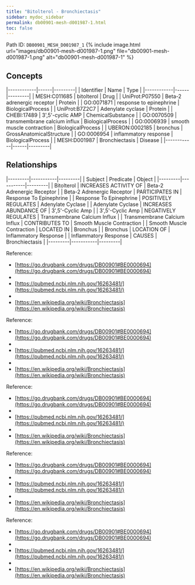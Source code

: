 ```yaml
---
title: "Bitolterol - Bronchiectasis"
sidebar: mydoc_sidebar
permalink: db00901-mesh-d001987-1.html
toc: false 
---
```



Path ID: `DB00901_MESH_D001987_1`
{% include image.html url="images/db00901-mesh-d001987-1.png" file="db00901-mesh-d001987-1.png" alt="db00901-mesh-d001987-1" %}

## Concepts

|------------|------|---------|
| Identifier | Name | Type    |
|------------|------|---------|
| MESH:C011685 | bitolterol | Drug |
| UniProt:P07550 | Beta-2 adrenergic receptor | Protein |
| GO:0071871 | response to epinephrine | BiologicalProcess |
| UniProt:B7Z2C7 | Adenylate cyclase | Protein |
| CHEBI:17489 | 3',5'-cyclic AMP | ChemicalSubstance |
| GO:0070509 | transmembrane calcium influx | BiologicalProcess |
| GO:0006939 | smooth muscle contraction | BiologicalProcess |
| UBERON:0002185 | bronchus | GrossAnatomicalStructure |
| GO:0006954 | inflammatory response | BiologicalProcess |
| MESH:D001987 | Bronchiectasis | Disease |
|------------|------|---------|

## Relationships

|---------|-----------|---------|
| Subject | Predicate | Object  |
|---------|-----------|---------|
| Bitolterol | INCREASES ACTIVITY OF | Beta-2 Adrenergic Receptor |
| Beta-2 Adrenergic Receptor | PARTICIPATES IN | Response To Epinephrine |
| Response To Epinephrine | POSITIVELY REGULATES | Adenylate Cyclase |
| Adenylate Cyclase | INCREASES ABUNDANCE OF | 3',5'-Cyclic Amp |
| 3',5'-Cyclic Amp | NEGATIVELY REGULATES | Transmembrane Calcium Influx |
| Transmembrane Calcium Influx | CONTRIBUTES TO | Smooth Muscle Contraction |
| Smooth Muscle Contraction | LOCATED IN | Bronchus |
| Bronchus | LOCATION OF | Inflammatory Response |
| Inflammatory Response | CAUSES | Bronchiectasis |
|---------|-----------|---------|

Reference: 
  - [https://go.drugbank.com/drugs/DB00901#BE0000694](https://go.drugbank.com/drugs/DB00901#BE0000694)
  - 
  - [https://pubmed.ncbi.nlm.nih.gov/16263481/](https://pubmed.ncbi.nlm.nih.gov/16263481/)
  - 
  - [https://en.wikipedia.org/wiki/Bronchiectasis](https://en.wikipedia.org/wiki/Bronchiectasis)

Reference: 
  - [https://go.drugbank.com/drugs/DB00901#BE0000694](https://go.drugbank.com/drugs/DB00901#BE0000694)
  - 
  - [https://pubmed.ncbi.nlm.nih.gov/16263481/](https://pubmed.ncbi.nlm.nih.gov/16263481/)
  - 
  - [https://en.wikipedia.org/wiki/Bronchiectasis](https://en.wikipedia.org/wiki/Bronchiectasis)

Reference: 
  - [https://go.drugbank.com/drugs/DB00901#BE0000694](https://go.drugbank.com/drugs/DB00901#BE0000694)
  - 
  - [https://pubmed.ncbi.nlm.nih.gov/16263481/](https://pubmed.ncbi.nlm.nih.gov/16263481/)
  - 
  - [https://en.wikipedia.org/wiki/Bronchiectasis](https://en.wikipedia.org/wiki/Bronchiectasis)

Reference: 
  - [https://go.drugbank.com/drugs/DB00901#BE0000694](https://go.drugbank.com/drugs/DB00901#BE0000694)
  - 
  - [https://pubmed.ncbi.nlm.nih.gov/16263481/](https://pubmed.ncbi.nlm.nih.gov/16263481/)
  - 
  - [https://en.wikipedia.org/wiki/Bronchiectasis](https://en.wikipedia.org/wiki/Bronchiectasis)

Reference: 
  - [https://go.drugbank.com/drugs/DB00901#BE0000694](https://go.drugbank.com/drugs/DB00901#BE0000694)
  - 
  - [https://pubmed.ncbi.nlm.nih.gov/16263481/](https://pubmed.ncbi.nlm.nih.gov/16263481/)
  - 
  - [https://en.wikipedia.org/wiki/Bronchiectasis](https://en.wikipedia.org/wiki/Bronchiectasis)
